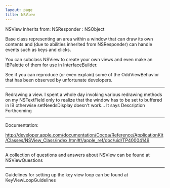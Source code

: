 ```yaml
---
layout: page
title: NSView
---
```


NSView inherits from: NSResponder : NSObject

Base class representing an area within a window that can draw its own contents and (due to abilities inherited from NSResponder) can handle events such as keys and clicks.

You can subclass NSView to create your own views and even make an IBPalette of them for use in InterfaceBuilder.

See if you can reproduce (or even explain) some of the OddViewBehavior that has been observed by unfortunate developers.

----

Redrawing a view. I spent a whole day invoking various redrawing methods on my NSTextField only to realize that the window has to be set to buffered in IB otherwise setNeedsDisplay doesn't work... It says Description Forthcoming

----

Documentation:

http://developer.apple.com/documentation/Cocoa/Reference/ApplicationKit/Classes/NSView_Class/index.html#//apple_ref/doc/uid/TP40004149

----

A collection of questions and answers about NSView can be found at NSViewQuestions

----

Guidelines for setting up the key view loop can be found at KeyViewLoopGuidelines

